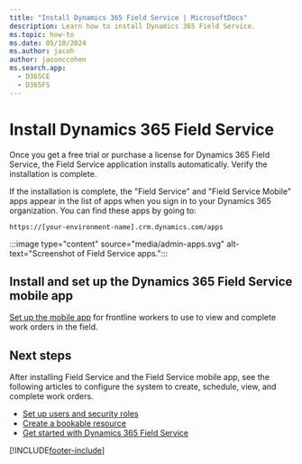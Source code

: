 ```yaml
---
title: "Install Dynamics 365 Field Service | MicrosoftDocs"
description: Learn how to install Dynamics 365 Field Service.
ms.topic: how-to
ms.date: 05/10/2024
ms.author: jacoh
author: jasonccohen
ms.search.app:
  - D365CE
  - D365FS
---
```


# Install Dynamics 365 Field Service

Once you get a free trial or purchase a license for Dynamics 365 Field Service, the Field Service application installs automatically. Verify the installation is complete.

If the installation is complete, the "Field Service" and "Field Service Mobile" apps appear in the list of apps when you sign in to your Dynamics 365 organization. You can find these apps by going to:

```https://[your-environment-name].crm.dynamics.com/apps```

:::image type="content" source="media/admin-apps.svg" alt-text="Screenshot of Field Service apps.":::

## Install and set up the Dynamics 365 Field Service mobile app

[Set up the mobile app](mobile-power-app-get-started.md) for frontline workers to use to view and complete work orders in the field.

## Next steps

After installing Field Service and the Field Service mobile app, see the following articles to configure the system to create, schedule, view, and complete work orders.

- [Set up users and security roles](users-licenses-permissions.md)
- [Create a bookable resource](set-up-bookable-resources.md)
- [Get started with Dynamics 365 Field Service](field-service-get-started.md)

[!INCLUDE[footer-include](../includes/footer-banner.md)]
